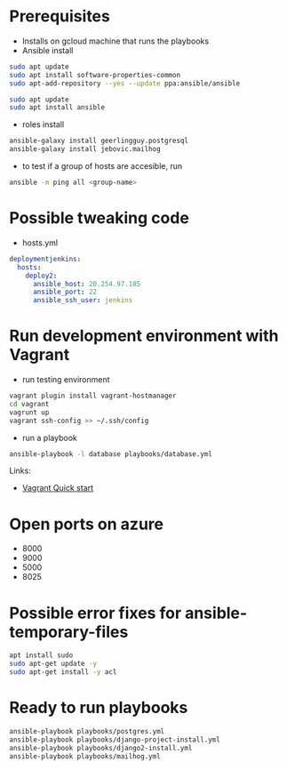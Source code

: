# Prerequisites
* Installs on gcloud machine that runs the playbooks
* Ansible install
```bash
sudo apt update
sudo apt install software-properties-common
sudo apt-add-repository --yes --update ppa:ansible/ansible

sudo apt update
sudo apt install ansible
```
* roles install
```bash
ansible-galaxy install geerlingguy.postgresql
ansible-galaxy install jebovic.mailhog
```
* to test if a group of hosts are accesible, run
```bash
ansible -m ping all <group-name>
```
# Possible tweaking code
* hosts.yml
```yaml
deploymentjenkins:
  hosts:
    deploy2:
      ansible_host: 20.254.97.185
      ansible_port: 22
      ansible_ssh_user: jenkins  
```
# Run development environment with Vagrant
* run testing environment
```bash
vagrant plugin install vagrant-hostmanager
cd vagrant
vagrunt up
vagrant ssh-config >> ~/.ssh/config
```
* run a playbook
```bash
ansible-playbook -l database playbooks/database.yml
```
Links:
* [Vagrant Quick start](https://learn.hashicorp.com/collections/vagrant/getting-started)

# Open ports on azure
* 8000
* 9000
* 5000
* 8025

# Possible error fixes for ansible-temporary-files
```bash
apt install sudo
sudo apt-get update -y
sudo apt-get install -y acl
```


# Ready to run playbooks
```bash
ansible-playbook playbooks/postgres.yml
ansible-playbook playbooks/django-project-install.yml
ansible-playbook playbooks/django2-install.yml
ansible-playbook playbooks/mailhog.yml
```
